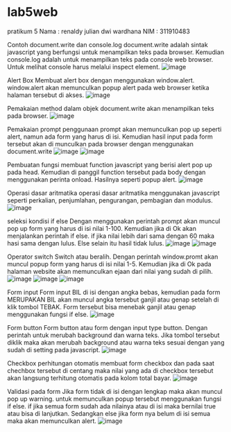 # lab5web

pratikum 5
Nama : renaldy julian dwi wardhana NIM : 311910483

Contoh document.write dan console.log
document.write adalah sintak javascript yang berfungsi untuk menampilkan teks pada browser. Kemudian console.log adalah untuk menampilkan teks pada console web browser. Untuk melihat console harus melalui inspect element.
![image](https://user-images.githubusercontent.com/81972246/115997097-0940eb80-a60c-11eb-922e-44acc1888970.png)

Alert Box
Membuat alert box dengan menggunakan window.alert. window.alert akan memunculkan popup alert pada web browser ketika halaman tersebut di akses.
![image](https://user-images.githubusercontent.com/81972246/115997132-3db4a780-a60c-11eb-99bd-0e42c6ca3aa1.png)

Pemakaian method dalam objek
document.write akan menampilkan teks pada browser.
![image](https://user-images.githubusercontent.com/81972246/115997169-62a91a80-a60c-11eb-94e6-76916b89ca3f.png)

Pemakaian prompt
penggunaan prompt akan memunculkan pop up seperti alert, namun ada form yang harus di isi. Kemudian hasil input pada form tersebut akan di munculkan pada browser dengan menggunakan document.write
![image](https://user-images.githubusercontent.com/81972246/115997197-7d7b8f00-a60c-11eb-9f27-7e5bfb868eda.png)
![image](https://user-images.githubusercontent.com/81972246/115997220-92582280-a60c-11eb-95f9-73e899a45e25.png)

Pembuatan fungsi
membuat function javascript yang berisi alert pop up pada head. Kemudian di panggil function tersebut pada body dengan menggunakan perinta onload. Hasilnya seperti popup alert.
![image](https://user-images.githubusercontent.com/81972246/115997247-b3207800-a60c-11eb-82dd-c40af21eec67.png)

Operasi dasar aritmatika
operasi dasar aritmatika menggunakan javascript seperti perkalian, penjumlahan, pengurangan, pembagian dan modulus.
![image](https://user-images.githubusercontent.com/81972246/115997281-ce8b8300-a60c-11eb-82f4-337e05ab9ba2.png)

seleksi kondisi if else
Dengan menggunakan perintah prompt akan muncul pop up form yang harus di isi nilai 1-100. Kemudian jika di Ok akan menjalankan perintah if else. if jika nilai lebih dari sama dengan 60 maka hasi sama dengan lulus. Else selain itu hasil tidak lulus.
![image](https://user-images.githubusercontent.com/81972246/115997335-f11d9c00-a60c-11eb-8fca-f334def7f740.png)
![image](https://user-images.githubusercontent.com/81972246/115997359-04c90280-a60d-11eb-8658-5fa65df1b3a5.png)

Operator switch
Switch atau beralih. Dengan perintah window.promt akan muncul popup form yang harus di isi nilai 1-5. Kemudian jika di Ok pada halaman website akan memunculkan ejaan dari nilai yang sudah di pilih.
![image](https://user-images.githubusercontent.com/81972246/115997414-3a6deb80-a60d-11eb-8915-6595475ab3ac.png)
![image](https://user-images.githubusercontent.com/81972246/115997426-448fea00-a60d-11eb-95cd-9b1b76442c63.png)
![image](https://user-images.githubusercontent.com/81972246/115997435-49ed3480-a60d-11eb-8626-59fb565e20a8.png)

Form input
Form input BIL di isi dengan angka bebas, kemudian pada form MERUPAKAN BIL akan muncul angka tersebut ganjil atau genap setelah di klik tombol TEBAK. Form tersebut bisa menebak ganjil atau genap menggunakan fungsi if else.
![image](https://user-images.githubusercontent.com/81972246/115997469-6ab58a00-a60d-11eb-8ec7-5158de0719c0.png)

Form button
Form button atau form dengan input type button. Dengan perintah untuk merubah background dan warna teks. Jika tombol tersebut diklik maka akan merubah background atau warna teks sesuai dengan yang sudah di setting pada javascript.
![image](https://user-images.githubusercontent.com/81972246/115997527-95074780-a60d-11eb-8081-5e4b9d8d35ee.png)

Checkbox perhitungan otomatis
membuat form checkbox dan pada saat chechbox tersebut di centang maka nilai yang ada di checkbox tersebut akan langsung terhitung otomatis pada kolom total bayar.
![image](https://user-images.githubusercontent.com/81972246/115997553-ac463500-a60d-11eb-9d85-736e21eb0137.png)

Validasi pada form
Jika form tidak di isi dengan lengkap maka akan muncul pop up warning. untuk memunculkan popup tersebut menggunakan fungsi if else. if jika semua form sudah ada nilainya atau di isi maka bernilai true atau bisa di lanjutkan. Sedangkan else jika form nya belum di isi semua maka akan memunculkan alert.
![image](https://user-images.githubusercontent.com/81972246/115997596-d0097b00-a60d-11eb-8b1b-25feee0628bd.png)


